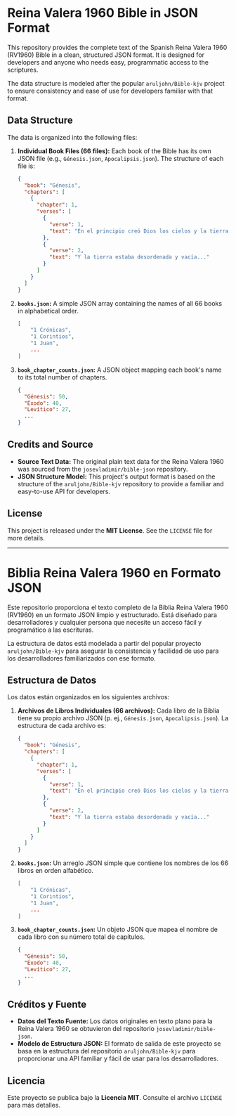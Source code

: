 # Reina Valera 1960 Bible in JSON Format

This repository provides the complete text of the Spanish Reina Valera 1960 (RV1960) Bible in a clean, structured JSON format. It is designed for developers and anyone who needs easy, programmatic access to the scriptures.

The data structure is modeled after the popular `aruljohn/Bible-kjv` project to ensure consistency and ease of use for developers familiar with that format.

## Data Structure

The data is organized into the following files:

1.  **Individual Book Files (66 files):** Each book of the Bible has its own JSON file (e.g., `Génesis.json`, `Apocalipsis.json`). The structure of each file is:

    ```json
    {
      "book": "Génesis",
      "chapters": [
        {
          "chapter": 1,
          "verses": [
            {
              "verse": 1,
              "text": "En el principio creó Dios los cielos y la tierra."
            },
            {
              "verse": 2,
              "text": "Y la tierra estaba desordenada y vacía..."
            }
          ]
        }
      ]
    }
    ```

2.  **`books.json`:** A simple JSON array containing the names of all 66 books in alphabetical order.

    ```json
    [
        "1 Crónicas",
        "1 Corintios",
        "1 Juan",
        ...
    ]
    ```

3.  **`book_chapter_counts.json`:** A JSON object mapping each book's name to its total number of chapters.

    ```json
    {
      "Génesis": 50,
      "Éxodo": 40,
      "Levítico": 27,
      ...
    }
    ```

## Credits and Source

* **Source Text Data:** The original plain text data for the Reina Valera 1960 was sourced from the `josevladimir/bible-json` repository.
* **JSON Structure Model:** This project's output format is based on the structure of the `aruljohn/Bible-kjv` repository to provide a familiar and easy-to-use API for developers.

## License

This project is released under the **MIT License**. See the `LICENSE` file for more details.

---

# Biblia Reina Valera 1960 en Formato JSON

Este repositorio proporciona el texto completo de la Biblia Reina Valera 1960 (RV1960) en un formato JSON limpio y estructurado. Está diseñado para desarrolladores y cualquier persona que necesite un acceso fácil y programático a las escrituras.

La estructura de datos está modelada a partir del popular proyecto `aruljohn/Bible-kjv` para asegurar la consistencia y facilidad de uso para los desarrolladores familiarizados con ese formato.

## Estructura de Datos

Los datos están organizados en los siguientes archivos:

1.  **Archivos de Libros Individuales (66 archivos):** Cada libro de la Biblia tiene su propio archivo JSON (p. ej., `Génesis.json`, `Apocalipsis.json`). La estructura de cada archivo es:

    ```json
    {
      "book": "Génesis",
      "chapters": [
        {
          "chapter": 1,
          "verses": [
            {
              "verse": 1,
              "text": "En el principio creó Dios los cielos y la tierra."
            },
            {
              "verse": 2,
              "text": "Y la tierra estaba desordenada y vacía..."
            }
          ]
        }
      ]
    }
    ```

2.  **`books.json`:** Un arreglo JSON simple que contiene los nombres de los 66 libros en orden alfabético.

    ```json
    [
        "1 Crónicas",
        "1 Corintios",
        "1 Juan",
        ...
    ]
    ```

3.  **`book_chapter_counts.json`:** Un objeto JSON que mapea el nombre de cada libro con su número total de capítulos.

    ```json
    {
      "Génesis": 50,
      "Éxodo": 40,
      "Levítico": 27,
      ...
    }
    ```

## Créditos y Fuente

* **Datos del Texto Fuente:** Los datos originales en texto plano para la Reina Valera 1960 se obtuvieron del repositorio `josevladimir/bible-json`.
* **Modelo de Estructura JSON:** El formato de salida de este proyecto se basa en la estructura del repositorio `aruljohn/Bible-kjv` para proporcionar una API familiar y fácil de usar para los desarrolladores.

## Licencia

Este proyecto se publica bajo la **Licencia MIT**. Consulte el archivo `LICENSE` para más detalles.